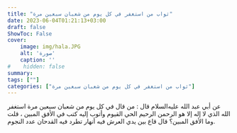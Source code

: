 ```yaml
---
title: "ثواب من استغفر في كل يوم من شعبان سبعين مرة"
date: 2023-06-04T01:21:13+03:00
draft: false
ShowToc: False
cover:
    image: img/hala.JPG
    alt: 'صورة'
    caption: ''
#    hidden: false
summary: 
tags: [""]
categories: ["ثواب من استغفر في كل يوم من شعبان سبعين مرة"]
---
```

عن أبي عبد الله عليه‌السلام قال : من قال في كل يوم من شعبان
سبعين مرة استغفر الله الذي لا إله إلا هو الرحمن الرحيم الحي القيوم
وأتوب إليه كتب في الأفق المبين ، قلت وما الأفق المبين؟ قال قاع بين
يدي العرش فيه أنهار تطرد فيه القدحان عدد النجوم.

